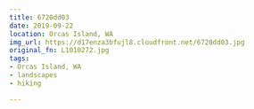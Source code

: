 ```yaml
---
title: 6720dd03
date: 2019-09-22
location: Orcas Island, WA
img_url: https://d17enza3bfujl8.cloudfront.net/6720dd03.jpg
original_fn: L1010272.jpg
tags:
- Orcas Island, WA
- landscapes
- hiking

---
```

